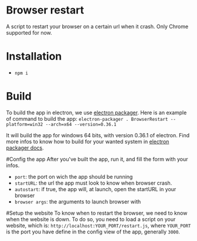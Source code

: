 # Browser restart

A script to restart your browser on a certain url when it crash. Only Chrome supported for now.

# Installation
* `npm i`

# Build
To build the app in electron, we use [electron packager](https://github.com/maxogden/electron-packager). Here is an example of command to build the app: 
`electron-packager . BrowserRestart --platform=win32 --arch=x64 --version=0.36.1`

It will build the app for windows 64 bits, with version 0.36.1 of electron. Find more infos to know how to build for your wanted system in [electron packager docs](https://github.com/maxogden/electron-packager#programmatic-api).

#Config the app
After you've built the app, run it, and fill the form with your infos.
* `port`: the port on wich the app should be running
* `startURL`: the url the app must look to know when browser crash.
* `autostart`: if true, the app will, at launch, open the startURL in your browser
* `browser args`: the arguments to launch browser with

#Setup the website
To know when to restart the browser, we need to know when the website is down. To do so, you need to load a script on your website, which is: `http://localhost:YOUR_PORT/restart.js`, where `YOUR_PORT` is the port you have define in the config view of the app, generally `3000`.